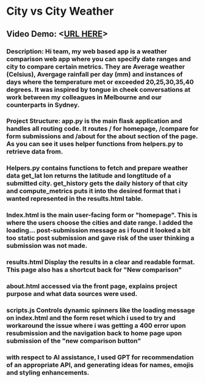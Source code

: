 # City vs City Weather
## Video Demo:  <[URL HERE](https://www.youtube.com/watch?v=uzXwkXAeBHg)>
### Description: Hi team, my web based app is a weather comparison web app where you can specify date ranges and city to compare certain metrics. They are Average weather (Celsius), Avergage rainfall per day (mm) and instances of days where the temperature met or exceeded 20,25,30,35,40 degrees. It was inspired by tongue in cheek conversations at work between my colleagues in Melbourne and our counterparts in Sydney.

### Project Structure: app.py is the main flask application and handles all routing code. It routes / for homepage, /compare for form submissions and /about for the about section of the page.  As you can see it uses helper functions from helpers.py to retrieve data from.

### Helpers.py contains functions to fetch and prepare weather data get_lat lon returns the latitude and longtitude of a submitted city. get_history gets the daily history of that city and compute_metrics puts it into the desired format that i wanted represented in the results.html table.

### Index.html is the main user-facing form or "homepage". This is where the users choose the cities and date range. I added the loading... post-submission message as i found it looked a bit too static post submission and gave risk of the user thinking a submission was not made.

### results.html Display the results in a clear and readable format. This page also has a shortcut back for "New comparison"

### about.html accessed via the front page, explains project purpose and what data sources were used.

### scripts.js Controls dynamic spinners like the loading message on index.html and the form reset which i used to try and workaround the issue where i was getting a 400 error upon resubmission and the navigation back to home page upon submission of the "new comparison button"

### with respect to AI assistance, I used GPT for recommendation of an appropriate API, and generating ideas for names, emojis and styling enhancements.



